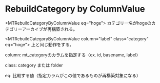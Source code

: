 RebuildCategory by ColumnValue
==========================================

&lt;MTRebuildCategoryByColumnValue eq="hoge"&gt;
カテゴリー名がhogeのカテゴリーアーカイブが再構築される。

&lt;MTRebuildCategoryByColumnValue column="label" class="category" eq="hoge"&gt;
上と同じ動作をする。

column: mt_categoryのカラムを指定する（ex. id, basename, label）

class: category または folder

eq: 比較する値（指定カラムがこの値であるものが再構築対象になる）
